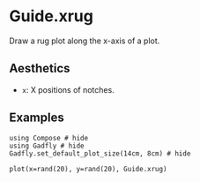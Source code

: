 # Guide.xrug

Draw a rug plot along the x-axis of a plot.

## Aesthetics
  * `x`: X positions of notches.

## Examples

```@example 1
using Compose # hide
using Gadfly # hide
Gadfly.set_default_plot_size(14cm, 8cm) # hide
```

```@example 1
plot(x=rand(20), y=rand(20), Guide.xrug)
```
